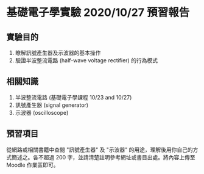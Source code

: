 # 基礎電子學實驗 2020/10/27  預習報告

## 實驗目的

1. 瞭解訊號產生器及示波器的基本操作
2. 驗證半波整流電路 (half-wave voltage rectifier) 的行為模式

## 相關知識

1. 半波整流電路 (基礎電子學課程 10/23 and 10/27)
2. 訊號產生器 (signal generator)
3. 示波器 (oscilloscope)

## 預習項目

從網路或相關書籍中查閱 "訊號產生器" 及 "示波器" 的用途，理解後用你自己的方式簡述之。各不超過 200 字，並請清楚註明參考網址或書目出處。將內容上傳至 Moodle 作業區即可。
